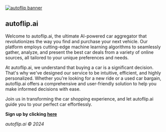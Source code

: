 [![autoflip banner](https://i.ibb.co/LtKh18V/banner2.png)](https://autoflip.ai)

## autoflip.ai

Welcome to autoflip.ai, the ultimate AI-powered car aggregator that revolutionizes the way you find and purchase your next vehicle. Our platform employs cutting-edge machine learning algorithms to seamlessly gather, analyze, and present the best car deals from a variety of online sources, all tailored to your unique preferences and needs.

At autoflip.ai, we understand that buying a car is a significant decision. That's why we've designed our service to be intuitive, efficient, and highly personalized. Whether you're looking for a new ride or a used car bargain, autoflip.ai offers a comprehensive and user-friendly solution to help you make informed decisions with ease.

Join us in transforming the car shopping experience, and let autoflip.ai guide you to your perfect car effortlessly.

**Sign up by clicking [here](https://autoflip.ai)**

*autoflip.ai © 2024*
